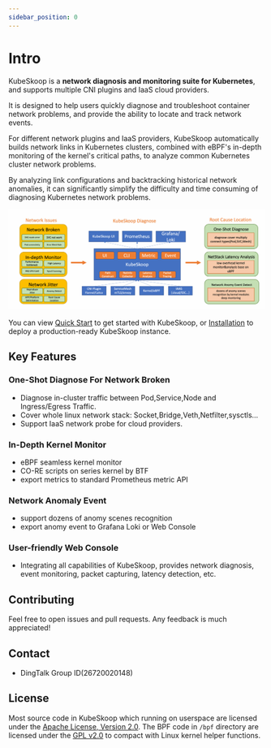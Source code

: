 ```yaml
---
sidebar_position: 0
---
```


# Intro

KubeSkoop is a **network diagnosis and monitoring suite for Kubernetes**, and supports multiple CNI plugins and IaaS cloud providers.

It is designed to help users quickly diagnose and troubleshoot container network problems, and provide the ability to locate and track network events.

For different network plugins and IaaS providers, KubeSkoop automatically builds network links in Kubernetes clusters, combined with eBPF's in-depth monitoring of the kernel's critical paths, to analyze common Kubernetes cluster network problems.

By analyzing link configurations and backtracking historical network anomalies, it can significantly simplify the difficulty and time consuming of diagnosing Kubernetes network problems.

![overview](/img/kubeskoop_features.jpg)

You can view [Quick Start](quick-start.md) to get started with KubeSkoop, or [Installation](getting-started/installation.md) to deploy a production-ready KubeSkoop instance.

## Key Features

### One-Shot Diagnose For Network Broken

- Diagnose in-cluster traffic between Pod,Service,Node and Ingress/Egress Traffic.
- Cover whole linux network stack: Socket,Bridge,Veth,Netfilter,sysctls…
- Support IaaS network probe for cloud providers.

### In-Depth Kernel Monitor

- eBPF seamless kernel monitor
- CO-RE scripts on series kernel by BTF
- export metrics to standard Prometheus metric API

### Network Anomaly Event

- support dozens of anomy scenes recognition
- export anomy event to Grafana Loki or Web Console

### User-friendly Web Console

- Integrating all capabilities of KubeSkoop, provides network diagnosis, event monitoring, packet capturing, latency detection, etc.

## Contributing

Feel free to open issues and pull requests. Any feedback is much appreciated!

## Contact

- DingTalk Group ID(26720020148)

## License

Most source code in KubeSkoop which running on userspace are licensed under the [Apache License, Version 2.0](https://raw.githubusercontent.com/alibaba/kubeskoop/main/LICENSE.md).
The BPF code in `/bpf` directory are licensed under the [GPL v2.0](https://raw.githubusercontent.com/alibaba/kubeskoop/main/bpf/COPYING) to compact with Linux kernel helper functions.
